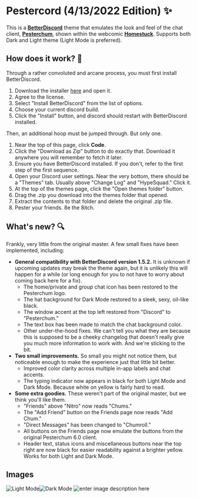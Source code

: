 

# Pestercord (4/13/2022 Edition) ✨

This is a **[BetterDiscord](https://betterdiscord.app/)** theme that emulates the look and feel of the chat client, **[Pesterchum](https://mspaintadventures.fandom.com/wiki/Chat_client#Pesterchum)**, shown within the webcomic **[Homestuck](https://www.homestuck.com/)**. Supports both Dark and Light theme (Light Mode is preferred).

## How does it work? 🔧
Through a rather convoluted and arcane process, you must first install BetterDiscord.
1.  Download the installer [here](https://github.com/BetterDiscord/Installer/releases/latest)  and open it.
2.  Agree to the license.
3.  Select "Install BetterDiscord" from the list of options.
4.  Choose your current discord build.
5.  Click the "Install" button, and discord should restart with BetterDiscord installed.

Then, an additional hoop must be jumped through. But only one.

 1. Near the top of this page, click **Code**.
 2.  Click the "Download as Zip" button to do exactly that. Download it anywhere you will remember to fetch it later.
 3. Ensure you have BetterDiscord installed. If you don't, refer to the first step of the first sequence.
 4. Open your Discord user settings. Near the very bottom, there should be a "Themes" tab. Usually above "Change Log" and "HypeSquad." Click it.
 5. At the top of the themes page, click the "Open themes folder" button.
 6. Drag the .zip you download into the themes folder that opened. 
 7. Extract the contents to that folder and delete the original .zip file. 
 8. Pester your friends. 8e the 8itch.

## What's new? 🔍
Frankly, very little from the original master. A few small fixes have been implemented, including:

 - **General compatibility with BetterDiscord version 1.5.2.** It is unknown if upcoming updates may break the theme again, but it is unlikely this will happen for a while (or long enough for you to not have to worry about coming back here for a fix).
	 - The home/private and group chat icon has been restored to the Pesterchum logo. 
	 - The hat background for Dark Mode restored to a sleek, sexy, oil-like black. 
	 - The window accent at the top left restored from "Discord" to "Pesterchum."
	 - The text box has been made to match the chat background color.
	 - Other under-the-hood fixes. We can't tell you what they are because this is supposed to be a cheeky changelog that doesn't really give you much more information to work with. And we're sticking to the bit.
 - **Two small improvements.** So small you might not notice them, but noticeable enough to make the experience just that little bit better.
	 - Improved color clarity across multiple in-app labels and chat accents.
	 - The typing indicator now appears in black for both Light Mode and Dark Mode. Because white on yellow is fairly hard to read.
 - **Some extra goodies.** These weren't part of the original master, but we think you'll like them.
	 - "Friends" above "Nitro" now reads "Chums."
	 - The "Add Friend" button on the Friends page now reads "Add Chum."
	 - "Direct Messages" has been changed to "Chumroll."
	 - All buttons on the Friends page now emulate the buttons from the original Pesterchum 6.0 client.
	 - Header text, status icons and miscellaneous buttons near the top right are now black for easier readability against a brighter yellow. Works for both Light and Dark Mode.

## Images

![Light Mode](https://i.imgur.com/kLDvN2r.png)![Dark Mode](https://i.imgur.com/hrZquSx.png)
![enter image description here](https://i.imgur.com/S6qm6AX.png)
